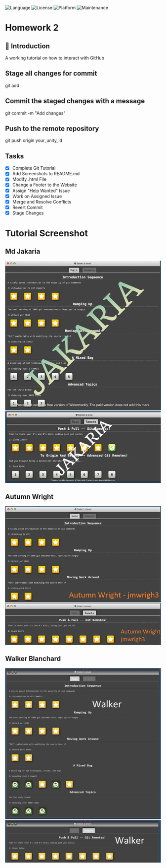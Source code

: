 ![Language](https://img.shields.io/badge/Language-HTML-orange)
![License](https://img.shields.io/badge/License-MIT-blue)
![Platform](https://img.shields.io/badge/Platform-Linux-blue)
![Maintenance](https://img.shields.io/badge/Maintained%3F-Yes-green)

# Homework 2

## 📝 Introduction
A working tutorial on how to interact with GitHub

## Stage all changes for commit
git add .

## Commit the staged changes with a message
git commit -m "Add changes"

## Push to the remote repository
git push origin your_unity_id

## Tasks
- [x] Complete Git Tutorial
- [x] Add Screenshots to README.md
- [x] Modify .html File
- [x] Change a Footer to the Website
- [x] Assign "Help Wanted" Issue
- [x] Work on Assigned Issue
- [x] Merge and Resolve Conflicts
- [x] Revert Commit
- [x] Stage Changes

# Tutorial Screenshot
## Md Jakaria 
![Screenshot 1](asset/mjakari-1.png)
![Screenshot 1](asset/mjakari-2.png)

## Autumn Wright
![Main Progress](asset/main_prog.PNG)
![Remote Progress](asset/remote_prog.PNG)

## Walker Blanchard
![Project Screenshot](asset/Main.png)
![Project Screenshot](asset/Remote.png)
